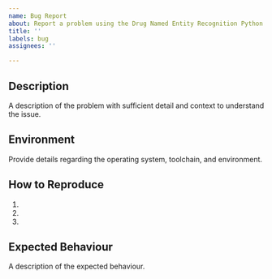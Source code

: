 ```yaml
---
name: Bug Report
about: Report a problem using the Drug Named Entity Recognition Python library
title: ''
labels: bug
assignees: ''

---
```


## Description

A description of the problem with sufficient detail and context to understand the issue.

## Environment

Provide details regarding the operating system, toolchain, and environment.

## How to Reproduce

1. 
2.
3.

## Expected Behaviour

A description of the expected behaviour.
